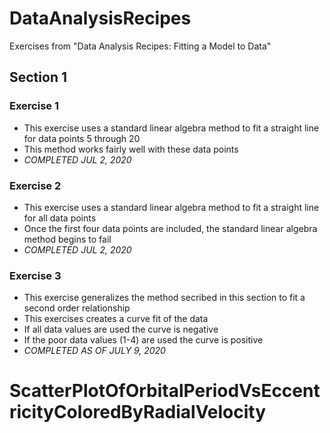 # DataAnalysisRecipes
Exercises from "Data Analysis Recipes: Fitting a Model to Data"
## Section 1
### Exercise 1
* This exercise uses a standard linear algebra method to fit a straight line for data points 5 through 20
* This method works fairly well with these data points
* *COMPLETED JUL 2, 2020*
### Exercise 2
* This exercise uses a standard linear algebra method to fit a straight line for all data points
* Once the first four data points are included, the standard linear algebra method begins to fail
* *COMPLETED JUL 2, 2020*
### Exercise 3
* This exercise generalizes the method secribed in this section to fit a second order relationship
* This exercises creates a curve fit of the data
* If all data values are used the curve is negative
* If the poor data values (1-4) are used the curve is positive
* *COMPLETED AS OF JULY 9, 2020*

# ScatterPlotOfOrbitalPeriodVsEccentricityColoredByRadialVelocity 

